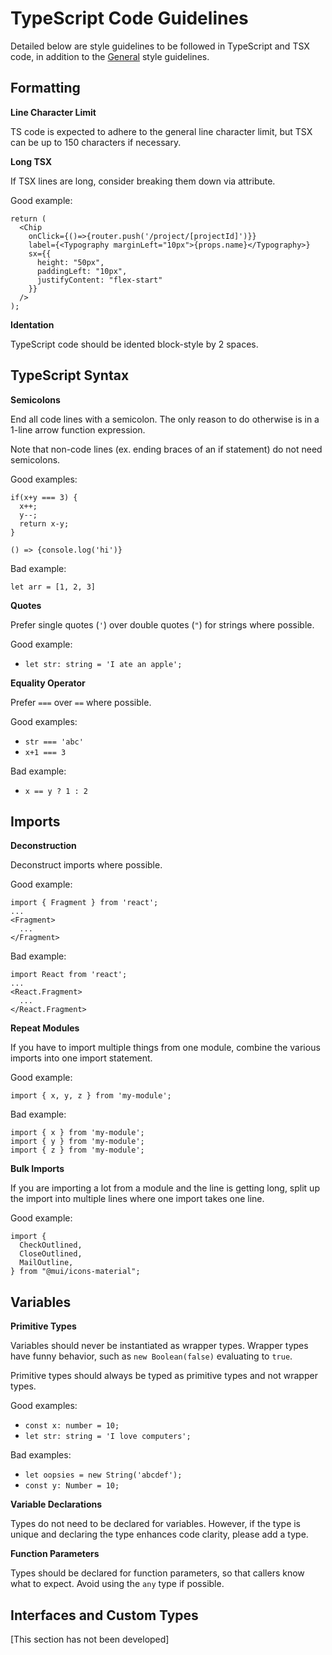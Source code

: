 # TypeScript Code Guidelines

Detailed below are style guidelines to be followed in TypeScript and TSX code, in addition to the [General](general.md) style guidelines.

## Formatting

**Line Character Limit**

TS code is expected to adhere to the general line character limit, but TSX can be up to 150 characters if necessary.

**Long TSX**

If TSX lines are long, consider breaking them down via attribute.

Good example:
```tsx
return (
  <Chip
    onClick={()=>{router.push('/project/[projectId]')}}
    label={<Typography marginLeft="10px">{props.name}</Typography>}
    sx={{
      height: "50px",
      paddingLeft: "10px",
      justifyContent: "flex-start"
    }}
  />
);
```

**Identation**

TypeScript code should be idented block-style by 2 spaces.

## TypeScript Syntax

**Semicolons**

End all code lines with a semicolon. The only reason to do otherwise is in a 1-line arrow function expression.

Note that non-code lines (ex. ending braces of an if statement) do not need semicolons.

Good examples:
```tsx
if(x+y === 3) {
  x++;
  y--;
  return x-y;
}
```
```tsx
() => {console.log('hi')}
```

Bad example:
```tsx
let arr = [1, 2, 3]
```

**Quotes**

Prefer single quotes (`'`) over double quotes (`"`) for strings where possible.

Good example:
* `let str: string = 'I ate an apple';`

**Equality Operator**

Prefer `===` over `==` where possible.

Good examples:
* `str === 'abc'`
* `x+1 === 3`

Bad example:
* `x == y ? 1 : 2`

## Imports

**Deconstruction**

Deconstruct imports where possible.

Good example:
```tsx
import { Fragment } from 'react';
...
<Fragment>
  ...
</Fragment>
```

Bad example:
```tsx
import React from 'react';
...
<React.Fragment>
  ...
</React.Fragment>
```

**Repeat Modules**

If you have to import multiple things from one module, combine the various imports into one import statement.

Good example:
```tsx
import { x, y, z } from 'my-module';
```

Bad example:
```tsx
import { x } from 'my-module';
import { y } from 'my-module';
import { z } from 'my-module';
```

**Bulk Imports**

If you are importing a lot from a module and the line is getting long, split up the import into multiple lines where one import takes one line.

Good example:
```tsx
import {
  CheckOutlined,
  CloseOutlined,
  MailOutline,
} from "@mui/icons-material";
```

## Variables

**Primitive Types**

Variables should never be instantiated as wrapper types. Wrapper types have funny behavior, such as `new Boolean(false)` evaluating to `true`.

Primitive types should always be typed as primitive types and not wrapper types.

Good examples:
* `const x: number = 10;`
* `let str: string = 'I love computers';`

Bad examples:
* `let oopsies = new String('abcdef');`
* `const y: Number = 10;`

**Variable Declarations**

Types do not need to be declared for variables. However, if the type is unique and declaring the type enhances code clarity, please add a type.

**Function Parameters**

Types should be declared for function parameters, so that callers know what to expect. Avoid using the `any` type if possible.

## Interfaces and Custom Types

[This section has not been developed]